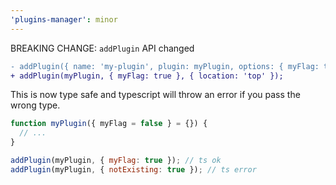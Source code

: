 ```yaml
---
'plugins-manager': minor
---
```


BREAKING CHANGE: `addPlugin` API changed

```diff
- addPlugin({ name: 'my-plugin', plugin: myPlugin, options: { myFlag: true }, location: 'top' });
+ addPlugin(myPlugin, { myFlag: true }, { location: 'top' });
```

This is now type safe and typescript will throw an error if you pass the wrong type.

```js
function myPlugin({ myFlag = false } = {}) {
  // ...
}

addPlugin(myPlugin, { myFlag: true }); // ts ok
addPlugin(myPlugin, { notExisting: true }); // ts error
```

